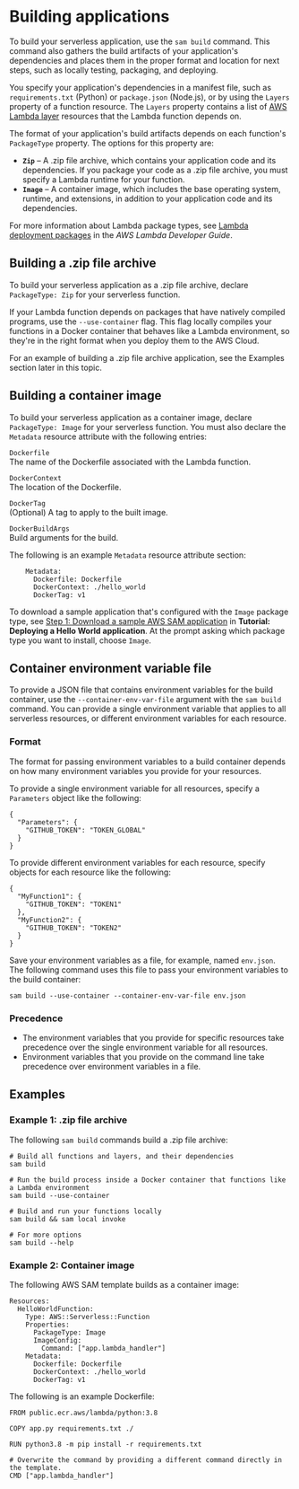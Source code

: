 # Building applications<a name="serverless-sam-cli-using-build"></a>

To build your serverless application, use the `sam build` command\. This command also gathers the build artifacts of your application's dependencies and places them in the proper format and location for next steps, such as locally testing, packaging, and deploying\.

You specify your application's dependencies in a manifest file, such as `requirements.txt` \(Python\) or `package.json` \(Node\.js\), or by using the `Layers` property of a function resource\. The `Layers` property contains a list of [AWS Lambda layer](https://docs.aws.amazon.com/lambda/latest/dg/configuration-layers.html) resources that the Lambda function depends on\.

The format of your application's build artifacts depends on each function's `PackageType` property\. The options for this property are:
+ **`Zip`** – A \.zip file archive, which contains your application code and its dependencies\. If you package your code as a \.zip file archive, you must specify a Lambda runtime for your function\.
+ **`Image`** – A container image, which includes the base operating system, runtime, and extensions, in addition to your application code and its dependencies\.

For more information about Lambda package types, see [Lambda deployment packages](https://docs.aws.amazon.com/lambda/latest/dg/gettingstarted-package.html) in the *AWS Lambda Developer Guide*\.

## Building a \.zip file archive<a name="build-zip-archive"></a>

To build your serverless application as a \.zip file archive, declare `PackageType: Zip` for your serverless function\.

If your Lambda function depends on packages that have natively compiled programs, use the `--use-container` flag\. This flag locally compiles your functions in a Docker container that behaves like a Lambda environment, so they're in the right format when you deploy them to the AWS Cloud\.

For an example of building a \.zip file archive application, see the Examples section later in this topic\.

## Building a container image<a name="build-container-image"></a>

To build your serverless application as a container image, declare `PackageType: Image` for your serverless function\. You must also declare the `Metadata` resource attribute with the following entries:

`Dockerfile`  
The name of the Dockerfile associated with the Lambda function\.

`DockerContext`  
The location of the Dockerfile\.

`DockerTag`  
\(Optional\) A tag to apply to the built image\.

`DockerBuildArgs`  
Build arguments for the build\.

The following is an example `Metadata` resource attribute section:

```
    Metadata:
      Dockerfile: Dockerfile
      DockerContext: ./hello_world
      DockerTag: v1
```

To download a sample application that's configured with the `Image` package type, see [Step 1: Download a sample AWS SAM application](serverless-getting-started-hello-world.md#serverless-getting-started-hello-world-initialize) in **Tutorial: Deploying a Hello World application**\. At the prompt asking which package type you want to install, choose `Image`\.

## Container environment variable file<a name="serverless-sam-cli-using-container-environment-file"></a>

To provide a JSON file that contains environment variables for the build container, use the `--container-env-var-file` argument with the `sam build` command\. You can provide a single environment variable that applies to all serverless resources, or different environment variables for each resource\.

### Format<a name="serverless-sam-cli-using-container-environment-file-format"></a>

The format for passing environment variables to a build container depends on how many environment variables you provide for your resources\.

To provide a single environment variable for all resources, specify a `Parameters` object like the following:

```
{
  "Parameters": {
    "GITHUB_TOKEN": "TOKEN_GLOBAL"
  }
}
```

To provide different environment variables for each resource, specify objects for each resource like the following:

```
{
  "MyFunction1": {
    "GITHUB_TOKEN": "TOKEN1"
  },
  "MyFunction2": {
    "GITHUB_TOKEN": "TOKEN2"
  }
}
```

Save your environment variables as a file, for example, named `env.json`\. The following command uses this file to pass your environment variables to the build container:

```
sam build --use-container --container-env-var-file env.json
```

### Precedence<a name="serverless-sam-cli-using-container-environment-file-precedence"></a>
+ The environment variables that you provide for specific resources take precedence over the single environment variable for all resources\.
+ Environment variables that you provide on the command line take precedence over environment variables in a file\.

## Examples<a name="building-applications-examples"></a>

### Example 1: \.zip file archive<a name="examples-zip-archives"></a>

The following `sam build` commands build a \.zip file archive:

```
# Build all functions and layers, and their dependencies
sam build

# Run the build process inside a Docker container that functions like a Lambda environment
sam build --use-container

# Build and run your functions locally
sam build && sam local invoke

# For more options
sam build --help
```

### Example 2: Container image<a name="examples-container-image-1"></a>

The following AWS SAM template builds as a container image:

```
Resources:
  HelloWorldFunction:
    Type: AWS::Serverless::Function
    Properties:
      PackageType: Image
      ImageConfig:
        Command: ["app.lambda_handler"]
    Metadata:
      Dockerfile: Dockerfile
      DockerContext: ./hello_world
      DockerTag: v1
```

The following is an example Dockerfile:

```
FROM public.ecr.aws/lambda/python:3.8

COPY app.py requirements.txt ./

RUN python3.8 -m pip install -r requirements.txt

# Overwrite the command by providing a different command directly in the template.
CMD ["app.lambda_handler"]
```